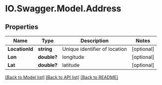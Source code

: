 # IO.Swagger.Model.Address
## Properties

Name | Type | Description | Notes
------------ | ------------- | ------------- | -------------
**LocationId** | **string** | Unique identifier of location | [optional] 
**Lon** | **double?** | longitude | [optional] 
**Lat** | **double?** | latitude | [optional] 

[[Back to Model list]](../README.md#documentation-for-models) [[Back to API list]](../README.md#documentation-for-api-endpoints) [[Back to README]](../README.md)

